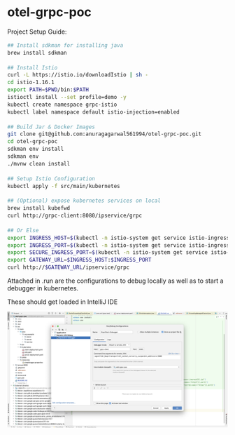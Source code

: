 # otel-grpc-poc

Project Setup Guide:

```bash
## Install sdkman for installing java
brew install sdkman

## Install Istio
curl -L https://istio.io/downloadIstio | sh -
cd istio-1.16.1
export PATH=$PWD/bin:$PATH
istioctl install --set profile=demo -y
kubectl create namespace grpc-istio
kubectl label namespace default istio-injection=enabled

## Build Jar & Docker Images
git clone git@github.com:anuragagarwal561994/otel-grpc-poc.git
cd otel-grpc-poc
sdkman env install
sdkman env
./mvnw clean install

## Setup Istio Configuration
kubectl apply -f src/main/kubernetes

## (Optional) expose kubernetes services on local
brew install kubefwd
curl http://grpc-client:8080/ipservice/grpc

## Or Else
export INGRESS_HOST=$(kubectl -n istio-system get service istio-ingressgateway -o jsonpath='{.status.loadBalancer.ingress[0].ip}')
export INGRESS_PORT=$(kubectl -n istio-system get service istio-ingressgateway -o jsonpath='{.spec.ports[?(@.name=="http2")].port}')
export SECURE_INGRESS_PORT=$(kubectl -n istio-system get service istio-ingressgateway -o jsonpath='{.spec.ports[?(@.name=="https")].port}')
export GATEWAY_URL=$INGRESS_HOST:$INGRESS_PORT
curl http://$GATEWAY_URL/ipservice/grpc
```

Attached in .run are the configurations to debug locally as well as to start a debugger in kubernetes.

These should get loaded in IntelliJ IDE

![Screenshot 2022-12-19 at 10.33.59 PM.png](Screenshot%202022-12-19%20at%2010.33.59%20PM.png)
